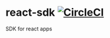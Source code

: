 # react-sdk [![CircleCI](https://circleci.com/gh/NdagiStanley/python_app.svg?style=svg)](https://circleci.com/gh/D-Andreev/react-sdk)

SDK for react apps
